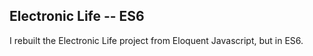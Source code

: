 ## Electronic Life -- ES6

I rebuilt the Electronic Life project from Eloquent Javascript, but in ES6.